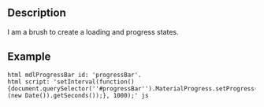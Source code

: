 Description
--------------------

I am a brush to create a loading and progress states.

Example
--------------------

	html mdlProgressBar id: 'progressBar'.
	html script: 'setInterval(function(){document.querySelector(''#progressBar'').MaterialProgress.setProgress(100/60* (new Date()).getSeconds());}, 1000);' js